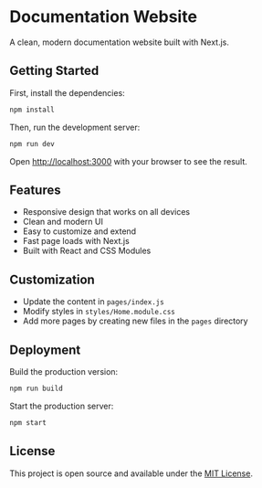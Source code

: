 # Documentation Website

A clean, modern documentation website built with Next.js.

## Getting Started

First, install the dependencies:

```bash
npm install
```

Then, run the development server:

```bash
npm run dev
```

Open [http://localhost:3000](http://localhost:3000) with your browser to see the result.

## Features

- Responsive design that works on all devices
- Clean and modern UI
- Easy to customize and extend
- Fast page loads with Next.js
- Built with React and CSS Modules

## Customization

- Update the content in `pages/index.js`
- Modify styles in `styles/Home.module.css`
- Add more pages by creating new files in the `pages` directory

## Deployment

Build the production version:

```bash
npm run build
```

Start the production server:

```bash
npm start
```

## License

This project is open source and available under the [MIT License](LICENSE).
